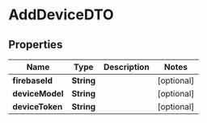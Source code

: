 # AddDeviceDTO

## Properties
Name | Type | Description | Notes
------------ | ------------- | ------------- | -------------
**firebaseId** | **String** |  |  [optional]
**deviceModel** | **String** |  |  [optional]
**deviceToken** | **String** |  |  [optional]
